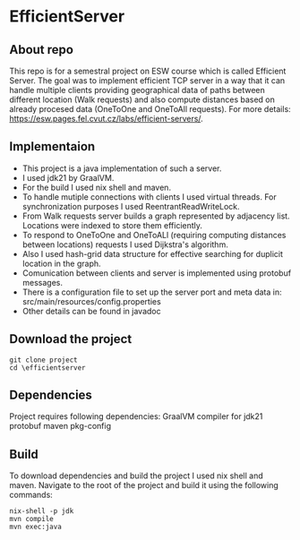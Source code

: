 # EfficientServer

## About repo
This repo is for a semestral project on ESW course which is called Efficient Server. The goal was to implement efficient TCP server in a way that it can handle multiple clients providing geographical data of paths between different location (Walk requests) and also compute distances based on already procesed data (OneToOne and OneToAll requests). For more details: https://esw.pages.fel.cvut.cz/labs/efficient-servers/. 

## Implementaion
* This project is a java implementation of such a server.
* I used jdk21 by GraalVM.
* For the build I used nix shell and maven.
* To handle mutiple connections with clients I used virtual threads. For synchronization purposes I used ReentrantReadWriteLock.
* From Walk requests server builds a graph represented by adjacency list. Locations were indexed to store them efficiently.
* To respond to OneToOne and OneToALl (requiring computing distances between locations) requests I used Dijkstra's algorithm.
* Also I used hash-grid data structure for effective searching for duplicit location in the graph.
* Comunication between clients and server is implemented using protobuf messages.
* There is a configuration file to set up the server port and meta data in: src/main/resources/config.properties  
* Other details can be found in javadoc

## Download the project

```
git clone project
cd \efficientserver
```

## Dependencies
Project requires following dependencies:
GraalVM compiler for jdk21
protobuf
maven
pkg-config

## Build

To download dependencies and build the project I used nix shell and maven. Navigate to the root of the project and build it using the following commands:

```
nix-shell -p jdk
mvn compile
mvn exec:java
```
